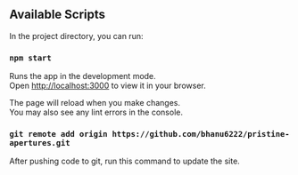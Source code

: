 ## Available Scripts

In the project directory, you can run:

### `npm start`

Runs the app in the development mode.\
Open [http://localhost:3000](http://localhost:3000) to view it in your browser.

The page will reload when you make changes.\
You may also see any lint errors in the console.

### `git remote add origin https://github.com/bhanu6222/pristine-apertures.git`

After pushing code to git, run this command to update the site.

